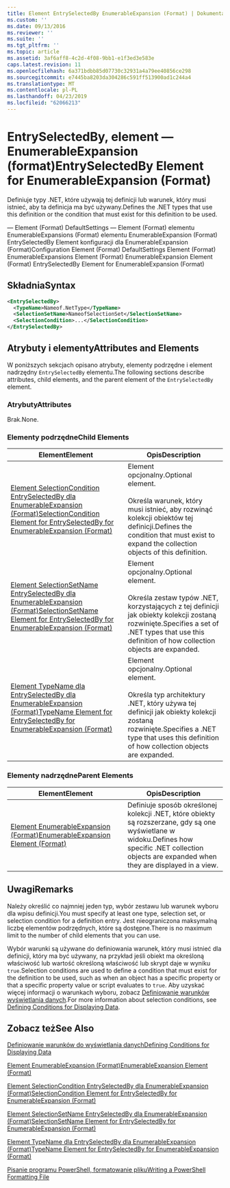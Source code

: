 ```yaml
---
title: Element EntrySelectedBy EnumerableExpansion (Format) | Dokumentacja firmy Microsoft
ms.custom: ''
ms.date: 09/13/2016
ms.reviewer: ''
ms.suite: ''
ms.tgt_pltfrm: ''
ms.topic: article
ms.assetid: 3af6aff8-4c2d-4f08-9bb1-e1f3ed3e583e
caps.latest.revision: 11
ms.openlocfilehash: 6a371bdbb85d07730c32931a4a79ee40856ce298
ms.sourcegitcommit: e7445ba8203da304286c591ff513900ad1c244a4
ms.translationtype: MT
ms.contentlocale: pl-PL
ms.lasthandoff: 04/23/2019
ms.locfileid: "62066213"
---
```

# <a name="entryselectedby-element-for-enumerableexpansion-format"></a><span data-ttu-id="080a5-102">EntrySelectedBy, element — EnumerableExpansion (format)</span><span class="sxs-lookup"><span data-stu-id="080a5-102">EntrySelectedBy Element for EnumerableExpansion (Format)</span></span>

<span data-ttu-id="080a5-103">Definiuje typy .NET, które używają tej definicji lub warunek, który musi istnieć, aby ta definicja ma być używany.</span><span class="sxs-lookup"><span data-stu-id="080a5-103">Defines the .NET types that use this definition or the condition that must exist for this definition to be used.</span></span>

<span data-ttu-id="080a5-104">— Element (Format) DefaultSettings — Element (Format) elementu EnumerableExpansions (Format) elementu EnumerableExpansion (Format) EntrySelectedBy Element konfiguracji dla EnumerableExpansion (Format)</span><span class="sxs-lookup"><span data-stu-id="080a5-104">Configuration Element (Format) DefaultSettings Element (Format) EnumerableExpansions Element (Format) EnumerableExpansion Element (Format) EntrySelectedBy Element for EnumerableExpansion (Format)</span></span>

## <a name="syntax"></a><span data-ttu-id="080a5-105">Składnia</span><span class="sxs-lookup"><span data-stu-id="080a5-105">Syntax</span></span>

```xml
<EntrySelectedBy>
  <TypeName>Nameof.NetType</TypeName>
  <SelectionSetName>NameofSelectionSet</SelectionSetName>
  <SelectionCondition>...</SelectionCondition>
</EntrySelectedBy>
```

## <a name="attributes-and-elements"></a><span data-ttu-id="080a5-106">Atrybuty i elementy</span><span class="sxs-lookup"><span data-stu-id="080a5-106">Attributes and Elements</span></span>

<span data-ttu-id="080a5-107">W poniższych sekcjach opisano atrybuty, elementy podrzędne i element nadrzędny `EntrySelectedBy` elementu.</span><span class="sxs-lookup"><span data-stu-id="080a5-107">The following sections describe attributes, child elements, and the parent element of the `EntrySelectedBy` element.</span></span>

### <a name="attributes"></a><span data-ttu-id="080a5-108">Atrybuty</span><span class="sxs-lookup"><span data-stu-id="080a5-108">Attributes</span></span>

<span data-ttu-id="080a5-109">Brak.</span><span class="sxs-lookup"><span data-stu-id="080a5-109">None.</span></span>

### <a name="child-elements"></a><span data-ttu-id="080a5-110">Elementy podrzędne</span><span class="sxs-lookup"><span data-stu-id="080a5-110">Child Elements</span></span>

|<span data-ttu-id="080a5-111">Element</span><span class="sxs-lookup"><span data-stu-id="080a5-111">Element</span></span>|<span data-ttu-id="080a5-112">Opis</span><span class="sxs-lookup"><span data-stu-id="080a5-112">Description</span></span>|
|-------------|-----------------|
|[<span data-ttu-id="080a5-113">Element SelectionCondition EntrySelectedBy dla EnumerableExpansion (Format)</span><span class="sxs-lookup"><span data-stu-id="080a5-113">SelectionCondition Element for EntrySelectedBy for EnumerableExpansion (Format)</span></span>](./selectioncondition-element-for-entryselectedby-for-enumerableexpansion-format.md)|<span data-ttu-id="080a5-114">Element opcjonalny.</span><span class="sxs-lookup"><span data-stu-id="080a5-114">Optional element.</span></span><br /><br /> <span data-ttu-id="080a5-115">Określa warunek, który musi istnieć, aby rozwinąć kolekcji obiektów tej definicji.</span><span class="sxs-lookup"><span data-stu-id="080a5-115">Defines the condition that must exist to expand the collection objects of this definition.</span></span>|
|[<span data-ttu-id="080a5-116">Element SelectionSetName EntrySelectedBy dla EnumerableExpansion (Format)</span><span class="sxs-lookup"><span data-stu-id="080a5-116">SelectionSetName Element for EntrySelectedBy for EnumerableExpansion (Format)</span></span>](./selectionsetname-element-for-entryselectedby-for-enumerableexpansion-format.md)|<span data-ttu-id="080a5-117">Element opcjonalny.</span><span class="sxs-lookup"><span data-stu-id="080a5-117">Optional element.</span></span><br /><br /> <span data-ttu-id="080a5-118">Określa zestaw typów .NET, korzystających z tej definicji jak obiekty kolekcji zostaną rozwinięte.</span><span class="sxs-lookup"><span data-stu-id="080a5-118">Specifies a set of .NET types that use this definition of how collection objects are expanded.</span></span>|
|[<span data-ttu-id="080a5-119">Element TypeName dla EntrySelectedBy dla EnumerableExpansion (Format)</span><span class="sxs-lookup"><span data-stu-id="080a5-119">TypeName Element for EntrySelectedBy for EnumerableExpansion (Format)</span></span>](./typename-element-for-entryselectedby-for-enumerableexpansion-format.md)|<span data-ttu-id="080a5-120">Element opcjonalny.</span><span class="sxs-lookup"><span data-stu-id="080a5-120">Optional element.</span></span><br /><br /> <span data-ttu-id="080a5-121">Określa typ architektury .NET, który używa tej definicji jak obiekty kolekcji zostaną rozwinięte.</span><span class="sxs-lookup"><span data-stu-id="080a5-121">Specifies a .NET type that uses this definition of how collection objects are expanded.</span></span>|

### <a name="parent-elements"></a><span data-ttu-id="080a5-122">Elementy nadrzędne</span><span class="sxs-lookup"><span data-stu-id="080a5-122">Parent Elements</span></span>

|<span data-ttu-id="080a5-123">Element</span><span class="sxs-lookup"><span data-stu-id="080a5-123">Element</span></span>|<span data-ttu-id="080a5-124">Opis</span><span class="sxs-lookup"><span data-stu-id="080a5-124">Description</span></span>|
|-------------|-----------------|
|[<span data-ttu-id="080a5-125">Element EnumerableExpansion (Format)</span><span class="sxs-lookup"><span data-stu-id="080a5-125">EnumerableExpansion Element (Format)</span></span>](./enumerableexpansion-element-format.md)|<span data-ttu-id="080a5-126">Definiuje sposób określonej kolekcji .NET, które obiekty są rozszerzane, gdy są one wyświetlane w widoku.</span><span class="sxs-lookup"><span data-stu-id="080a5-126">Defines how specific .NET collection objects are expanded when they are displayed in a view.</span></span>|

## <a name="remarks"></a><span data-ttu-id="080a5-127">Uwagi</span><span class="sxs-lookup"><span data-stu-id="080a5-127">Remarks</span></span>

<span data-ttu-id="080a5-128">Należy określić co najmniej jeden typ, wybór zestawu lub warunek wyboru dla wpisu definicji.</span><span class="sxs-lookup"><span data-stu-id="080a5-128">You must specify at least one type, selection set, or selection condition for a definition entry.</span></span> <span data-ttu-id="080a5-129">Jest nieograniczona maksymalną liczbę elementów podrzędnych, które są dostępne.</span><span class="sxs-lookup"><span data-stu-id="080a5-129">There is no maximum limit to the number of child elements that you can use.</span></span>

<span data-ttu-id="080a5-130">Wybór warunki są używane do definiowania warunek, który musi istnieć dla definicji, który ma być używany, na przykład jeśli obiekt ma określoną właściwość lub wartość określoną właściwość lub skrypt daje w wyniku `true`.</span><span class="sxs-lookup"><span data-stu-id="080a5-130">Selection conditions are used to define a condition that must exist for the definition to be used, such as when an object has a specific property or that a specific property value or script evaluates to `true`.</span></span> <span data-ttu-id="080a5-131">Aby uzyskać więcej informacji o warunkach wyboru, zobacz [Definiowanie warunków wyświetlania danych](./defining-conditions-for-displaying-data.md).</span><span class="sxs-lookup"><span data-stu-id="080a5-131">For more information about selection conditions, see [Defining Conditions for Displaying Data](./defining-conditions-for-displaying-data.md).</span></span>

## <a name="see-also"></a><span data-ttu-id="080a5-132">Zobacz też</span><span class="sxs-lookup"><span data-stu-id="080a5-132">See Also</span></span>

[<span data-ttu-id="080a5-133">Definiowanie warunków do wyświetlania danych</span><span class="sxs-lookup"><span data-stu-id="080a5-133">Defining Conditions for Displaying Data</span></span>](./defining-conditions-for-displaying-data.md)

[<span data-ttu-id="080a5-134">Element EnumerableExpansion (Format)</span><span class="sxs-lookup"><span data-stu-id="080a5-134">EnumerableExpansion Element (Format)</span></span>](./enumerableexpansion-element-format.md)

[<span data-ttu-id="080a5-135">Element SelectionCondition EntrySelectedBy dla EnumerableExpansion (Format)</span><span class="sxs-lookup"><span data-stu-id="080a5-135">SelectionCondition Element for EntrySelectedBy for EnumerableExpansion (Format)</span></span>](./selectioncondition-element-for-entryselectedby-for-enumerableexpansion-format.md)

[<span data-ttu-id="080a5-136">Element SelectionSetName EntrySelectedBy dla EnumerableExpansion (Format)</span><span class="sxs-lookup"><span data-stu-id="080a5-136">SelectionSetName Element for EntrySelectedBy for EnumerableExpansion (Format)</span></span>](./selectionsetname-element-for-entryselectedby-for-enumerableexpansion-format.md)

[<span data-ttu-id="080a5-137">Element TypeName dla EntrySelectedBy dla EnumerableExpansion (Format)</span><span class="sxs-lookup"><span data-stu-id="080a5-137">TypeName Element for EntrySelectedBy for EnumerableExpansion (Format)</span></span>](./typename-element-for-entryselectedby-for-enumerableexpansion-format.md)

[<span data-ttu-id="080a5-138">Pisanie programu PowerShell, formatowanie pliku</span><span class="sxs-lookup"><span data-stu-id="080a5-138">Writing a PowerShell Formatting File</span></span>](./writing-a-powershell-formatting-file.md)
